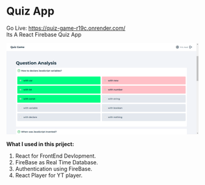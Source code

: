 # Quiz App

Go Live: https://quiz-game-r19c.onrender.com/ <br/>
Its A React Firebase Quiz App <br/>

<img src="./public/images/Quiz-game.png"/><br/>

<b>What I used in this priject:</b>

1. React for FrontEnd Devlopment.
2. FireBase as Real Time Database.
3. Authentication using FireBase.
4. React Player for YT player.
